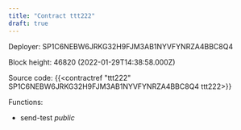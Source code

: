 ```yaml
---
title: "Contract ttt222"
draft: true
---
```

Deployer: SP1C6NEBW6JRKG32H9FJM3AB1NYVFYNRZA4BBC8Q4


 



Block height: 46820 (2022-01-29T14:38:58.000Z)

Source code: {{<contractref "ttt222" SP1C6NEBW6JRKG32H9FJM3AB1NYVFYNRZA4BBC8Q4 ttt222>}}

Functions:

* send-test _public_
